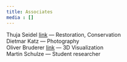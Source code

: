 ```yaml
---
title: Associates
media : []
---
```


Thuja Seidel [link](https://thujaseidel.de) — Restoration, Conservation \
Dietmar Katz — Photography \
Oliver Bruderer [link](https://archaeovisual.ch) — 3D Visualization \
Martin Schulze — Student researcher
